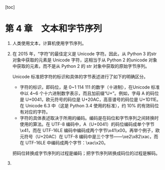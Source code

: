 [toc]

# 第 4 章　文本和字节序列

1. 人类使用文本，计算机使用字节序列。

2. 在 2015 年，“字符”的最佳定义是 Unicode 字符。因此，从 Python 3 的str 对象中获取的元素是 Unicode 字符，这相当于从 Python 2 的unicode 对象中获取的元素，而不是从 Python 2 的 str 对象中获取的原始字节序列。

   Unicode 标准把字符的标识和具体的字节表述进行了如下的明确区分。

   - 字符的标识，即码位，是 0~1 114 111 的数字（十进制），在Unicode 标准中以 4~6 个十六进制数字表示，而且加前缀“U+”。例如，字母 A 的码位是 U+0041，欧元符号的码位是 U+20AC，高音谱号的码位是 U+1D11E。在 Unicode 6.3 中（这是 Python 3.4 使用的标准），约 10% 的有效码位有对应的字符。
   - 字符的具体表述取决于所用的编码。编码是在码位和字节序列之间转换时使用的算法。在 UTF-8 编码中，A（U+0041）的码位编码成单个字节 \x41，而在 UTF-16LE 编码中编码成两个字节\x41\x00。再举个例子，欧元符号（U+20AC）在 UTF-8 编码中是三个字节——\xe2\x82\xac，而在 UTF-16LE 中编码成两个字节：\xac\x20。

   把码位转换成字节序列的过程是编码；把字节序列转换成码位的过程是解码。

3. 